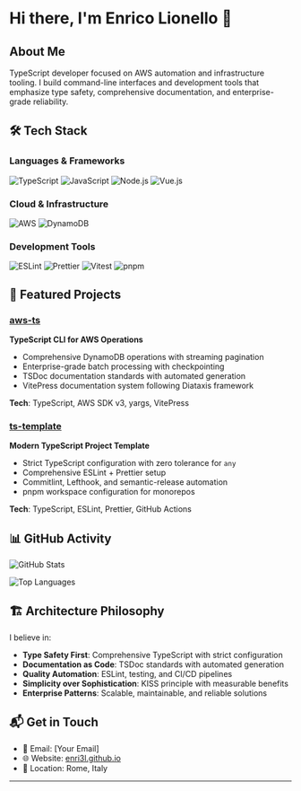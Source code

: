 # Hi there, I'm Enrico Lionello 👋

## About Me

TypeScript developer focused on AWS automation and infrastructure tooling. I build command-line interfaces and
development tools that emphasize type safety, comprehensive documentation, and enterprise-grade reliability.

## 🛠️ Tech Stack

### Languages & Frameworks

![TypeScript](https://img.shields.io/badge/TypeScript-007ACC?style=for-the-badge&logo=typescript&logoColor=white)
![JavaScript](https://img.shields.io/badge/JavaScript-F7DF1E?style=for-the-badge&logo=javascript&logoColor=black)
![Node.js](https://img.shields.io/badge/Node.js-43853D?style=for-the-badge&logo=node.js&logoColor=white)
![Vue.js](https://img.shields.io/badge/Vue.js-35495E?style=for-the-badge&logo=vue.js&logoColor=4FC08D)

### Cloud & Infrastructure

![AWS](https://img.shields.io/badge/AWS-232F3E?style=for-the-badge&logo=amazon-aws&logoColor=white)
![DynamoDB](https://img.shields.io/badge/DynamoDB-4053D6?style=for-the-badge&logo=amazon-dynamodb&logoColor=white)

### Development Tools

![ESLint](https://img.shields.io/badge/ESLint-4B32C3?style=for-the-badge&logo=eslint&logoColor=white)
![Prettier](https://img.shields.io/badge/Prettier-F7B93E?style=for-the-badge&logo=prettier&logoColor=white)
![Vitest](https://img.shields.io/badge/Vitest-6E9F18?style=for-the-badge&logo=vitest&logoColor=white)
![pnpm](https://img.shields.io/badge/pnpm-F69220?style=for-the-badge&logo=pnpm&logoColor=white)

## 🚀 Featured Projects

### [aws-ts](https://github.com/enri3l/aws-ts)

**TypeScript CLI for AWS Operations**

- Comprehensive DynamoDB operations with streaming pagination
- Enterprise-grade batch processing with checkpointing  
- TSDoc documentation standards with automated generation
- VitePress documentation system following Diataxis framework

**Tech**: TypeScript, AWS SDK v3, yargs, VitePress

### [ts-template](https://github.com/enri3l/ts-template)

**Modern TypeScript Project Template**

- Strict TypeScript configuration with zero tolerance for `any`
- Comprehensive ESLint + Prettier setup
- Commitlint, Lefthook, and semantic-release automation
- pnpm workspace configuration for monorepos

**Tech**: TypeScript, ESLint, Prettier, GitHub Actions

## 📊 GitHub Activity

![GitHub Stats](https://github-readme-stats.vercel.app/api?username=enri3l&show_icons=true&theme=dark&hide_border=true&bg_color=0d1117)

![Top Languages](https://github-readme-stats.vercel.app/api/top-langs/?username=enri3l&layout=compact&theme=dark&hide_border=true&bg_color=0d1117)

## 🏗️ Architecture Philosophy

I believe in:

- **Type Safety First**: Comprehensive TypeScript with strict configuration
- **Documentation as Code**: TSDoc standards with automated generation
- **Quality Automation**: ESLint, testing, and CI/CD pipelines
- **Simplicity over Sophistication**: KISS principle with measurable benefits
- **Enterprise Patterns**: Scalable, maintainable, and reliable solutions

## 📬 Get in Touch

- 📧 Email: [Your Email]
- 🌐 Website: [enri3l.github.io](https://enri3l.github.io)
- 📍 Location: Rome, Italy

---
